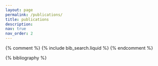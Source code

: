 ```yaml
---
layout: page
permalink: /publications/
title: publications
description: 
nav: true
nav_order: 2
---
```


<!-- _pages/publications.md -->

<!-- Bibsearch Feature (temporarily disabled) -->
{% comment %}
{% include bib_search.liquid %}
{% endcomment %}

<div class="publications">

{% bibliography %}

</div>

